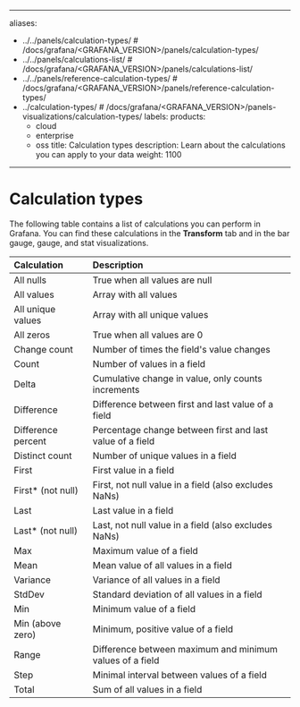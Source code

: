-----

aliases:

- ../../panels/calculation-types/ \# /docs/grafana/\<GRAFANA\_VERSION\>/panels/calculation-types/
- ../../panels/calculations-list/ \# /docs/grafana/\<GRAFANA\_VERSION\>/panels/calculations-list/
- ../../panels/reference-calculation-types/ \# /docs/grafana/\<GRAFANA\_VERSION\>/panels/reference-calculation-types/
- ../calculation-types/ \# /docs/grafana/\<GRAFANA\_VERSION\>/panels-visualizations/calculation-types/
  labels:
  products:
  - cloud
  - enterprise
  - oss
    title: Calculation types
    description: Learn about the calculations you can apply to your data
    weight: 1100

-----

# Calculation types

The following table contains a list of calculations you can perform in Grafana. You can find these calculations in the **Transform** tab and in the bar gauge, gauge, and stat visualizations.

| Calculation        | Description                                               |
| :----------------- | :-------------------------------------------------------- |
| All nulls          | True when all values are null                             |
| All values         | Array with all values                                     |
| All unique values  | Array with all unique values                              |
| All zeros          | True when all values are 0                                |
| Change count       | Number of times the field's value changes                 |
| Count              | Number of values in a field                               |
| Delta              | Cumulative change in value, only counts increments        |
| Difference         | Difference between first and last value of a field        |
| Difference percent | Percentage change between first and last value of a field |
| Distinct count     | Number of unique values in a field                        |
| First              | First value in a field                                    |
| First\* (not null) | First, not null value in a field (also excludes NaNs)     |
| Last               | Last value in a field                                     |
| Last\* (not null)  | Last, not null value in a field (also excludes NaNs)      |
| Max                | Maximum value of a field                                  |
| Mean               | Mean value of all values in a field                       |
| Variance           | Variance of all values in a field                         |
| StdDev             | Standard deviation of all values in a field               |
| Min                | Minimum value of a field                                  |
| Min (above zero)   | Minimum, positive value of a field                        |
| Range              | Difference between maximum and minimum values of a field  |
| Step               | Minimal interval between values of a field                |
| Total              | Sum of all values in a field                              |
